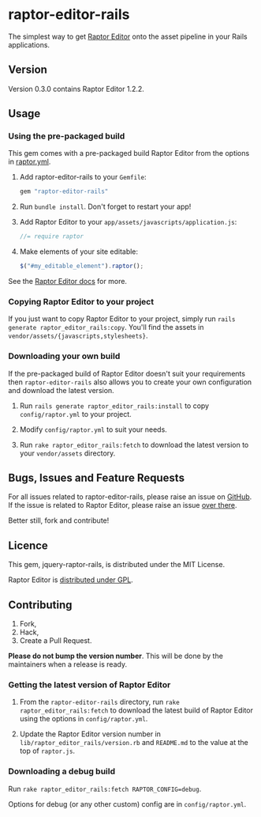 # raptor-editor-rails

The simplest way to get [Raptor Editor](http://www.raptor-editor.com/) onto the
asset pipeline in your Rails applications.

## Version

Version 0.3.0 contains Raptor Editor 1.2.2.

## Usage

### Using the pre-packaged build

This gem comes with a pre-packaged build Raptor Editor from the options in
[raptor.yml](https://github.com/PANmedia/raptor-editor-rails/blob/master/config/raptor.yml).

1. Add raptor-editor-rails to your `Gemfile`:

    ```ruby
    gem "raptor-editor-rails"
    ```

2. Run `bundle install`. Don't forget to restart your app!

3. Add Raptor Editor to your `app/assets/javascripts/application.js`:

    ```js
    //= require raptor
    ```

4. Make elements of your site editable:

    ```js
    $("#my_editable_element").raptor();
    ```

See the [Raptor Editor docs](http://www.raptor-editor.com/docs) for more.

### Copying Raptor Editor to your project

If you just want to copy Raptor Editor to your project, simply run
`rails generate raptor_editor_rails:copy`. You'll find the assets in
`vendor/assets/{javascripts,stylesheets}`.

### Downloading your own build

If the pre-packaged build of Raptor Editor doesn't suit your requirements then
`raptor-editor-rails` also allows you to create your own configuration and
download the latest version.

1. Run `rails generate raptor_editor_rails:install` to copy `config/raptor.yml`
to your project.

2. Modify `config/raptor.yml` to suit your needs.

3. Run `rake raptor_editor_rails:fetch` to download the latest version to your
`vendor/assets` directory.

## Bugs, Issues and Feature Requests

For all issues related to raptor-editor-rails, please raise an issue on
[GitHub](https://github.com/PANmedia/raptor-editor-rails/issues). If the issue
is related to Raptor Editor, please raise an issue
[over there](https://github.com/PANmedia/raptor-editor/issues).

Better still, fork and contribute!

## Licence

This gem, jquery-raptor-rails, is distributed under the MIT License.

Raptor Editor is [distributed under GPL](http://www.raptor-editor.com/license).

## Contributing

1. Fork,
2. Hack,
3. Create a Pull Request.

**Please do not bump the version number**. This will be done by the maintainers
when a release is ready.

### Getting the latest version of Raptor Editor

1. From the `raptor-editor-rails` directory, run `rake raptor_editor_rails:fetch`
to download the latest build of Raptor Editor using the options in `config/raptor.yml`.

2. Update the Raptor Editor version number in `lib/raptor_editor_rails/version.rb`
and `README.md` to the value at the top of `raptor.js`.

### Downloading a debug build

Run `rake raptor_editor_rails:fetch RAPTOR_CONFIG=debug`.

Options for debug (or any other custom) config are in `config/raptor.yml`.
